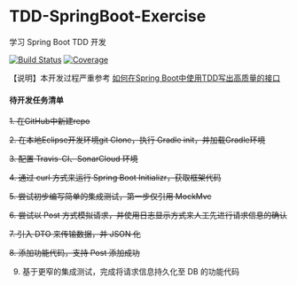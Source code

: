 # TDD-SpringBoot-Exercise

学习 Spring Boot TDD 开发

[![Build Status](https://travis-ci.com/welldoer/TDD-SpringBoot-Exercise.svg?branch=master)](https://travis-ci.com/welldoer/TDD-SpringBoot-Exercise)
[![Coverage](https://sonarcloud.io/api/project_badges/measure?project=welldoer_TDD-SpringBoot-Exercise&metric=coverage)](https://sonarcloud.io/dashboard?id=welldoer_TDD-SpringBoot-Exercise)

【说明】本开发过程严重参考 [如何在Spring Boot中使用TDD写出高质量的接口](https://www.jianshu.com/p/bae068a9c736)


#### 待开发任务清单

~~1. 在GitHub中新建repo~~

~~2. 在本地Eclipse开发环境git Clone，执行 Gradle init，并加载Gradle环境~~

~~3. 配置 Travis-CI、SonarCloud 环境~~

~~4. 通过 curl 方式来运行 Spring Boot Initializr，获取框架代码~~

~~5. 尝试初步编写简单的集成测试，第一步仅引用 MockMvc~~

~~6. 尝试以 Post 方式模拟请求，并使用日志显示方式来人工先进行请求信息的确认~~

~~7. 引入 DTO 来传输数据，并 JSON 化~~

~~8. 添加功能代码，支持 Post 添加成功~~

9. 基于更窄的集成测试，完成将请求信息持久化至 DB 的功能代码




